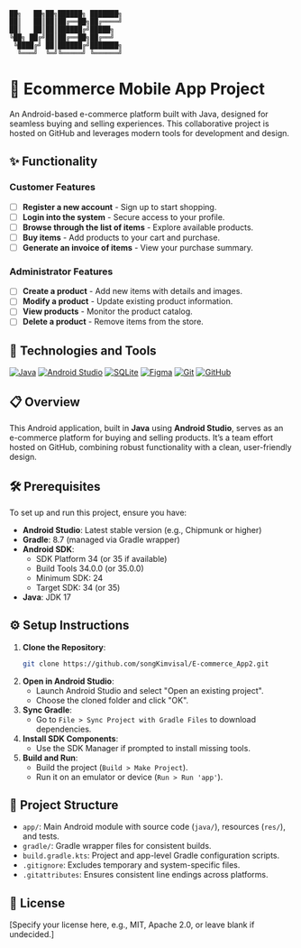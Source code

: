     
    ██╗   ██╗██╗██████╗ ███████╗
    ██║   ██║██║██╔══██╗██╔════╝
    ██║   ██║██║██████╔╝█████╗  
    ╚██╗ ██╔╝██║██╔══██╗██╔══╝  
     ╚████╔╝ ██║██████╔╝███████╗
      ╚═══╝  ╚═╝╚═════╝ ╚══════╝

# 🛒 Ecommerce Mobile App Project

An Android-based e-commerce platform built with Java, designed for seamless buying and selling experiences. This collaborative project is hosted on GitHub and leverages modern tools for development and design.

## ✨ Functionality

### Customer Features
- [ ] **Register a new account** - Sign up to start shopping.
- [ ] **Login into the system** - Secure access to your profile.
- [ ] **Browse through the list of items** - Explore available products.
- [ ] **Buy items** - Add products to your cart and purchase.
- [ ] **Generate an invoice of items** - View your purchase summary.

### Administrator Features
- [ ] **Create a product** - Add new items with details and images.
- [ ] **Modify a product** - Update existing product information.
- [ ] **View products** - Monitor the product catalog.
- [ ] **Delete a product** - Remove items from the store.

## 🚀 Technologies and Tools

<div>

[![Java](https://img.shields.io/badge/-Java-007396?style=flat-square&logo=java&logoColor=white)](https://www.java.com/)
[![Android Studio](https://img.shields.io/badge/-Android%20Studio-3DDC84?style=flat-square&logo=android-studio&logoColor=white)](https://developer.android.com/studio)
[![SQLite](https://img.shields.io/badge/-SQLite-003B57?style=flat-square&logo=sqlite&logoColor=white)](https://www.sqlite.org/)
[![Figma](https://img.shields.io/badge/-Figma-F24E1E?style=flat-square&logo=figma&logoColor=white)](https://www.figma.com/)
[![Git](https://img.shields.io/badge/-Git-F05032?style=flat-square&logo=git&logoColor=white)](https://git-scm.com/)
[![GitHub](https://img.shields.io/badge/-GitHub-181717?style=flat-square&logo=github&logoColor=white)](https://github.com/)

</div>

## 📋 Overview

This Android application, built in **Java** using **Android Studio**, serves as an e-commerce platform for buying and selling products. It’s a team effort hosted on GitHub, combining robust functionality with a clean, user-friendly design.

## 🛠️ Prerequisites

To set up and run this project, ensure you have:

- **Android Studio**: Latest stable version (e.g., Chipmunk or higher)
- **Gradle**: 8.7 (managed via Gradle wrapper)
- **Android SDK**:
  - SDK Platform 34 (or 35 if available)
  - Build Tools 34.0.0 (or 35.0.0)
  - Minimum SDK: 24
  - Target SDK: 34 (or 35)
- **Java**: JDK 17

## ⚙️ Setup Instructions

1. **Clone the Repository**:
   ```bash
   git clone https://github.com/songKimvisal/E-commerce_App2.git
   ```
2. **Open in Android Studio**:
   - Launch Android Studio and select "Open an existing project".
   - Choose the cloned folder and click "OK".
3. **Sync Gradle**:
   - Go to ```File > Sync Project with Gradle Files``` to download dependencies.
4. **Install SDK Components**:
   - Use the SDK Manager if prompted to install missing tools.
5. **Build and Run**:
   - Build the project (```Build > Make Project```).
   - Run it on an emulator or device (```Run > Run 'app'```).

## 📂 Project Structure

  - ```app/```: Main Android module with source code (```java/```), resources (```res/```), and tests.
  - ```gradle/```: Gradle wrapper files for consistent builds.
  - ```build.gradle.kts```: Project and app-level Gradle configuration scripts.
  - ```.gitignore```: Excludes temporary and system-specific files.
  - ```.gitattributes```: Ensures consistent line endings across platforms.

## 📜 License

[Specify your license here, e.g., MIT, Apache 2.0, or leave blank if undecided.]

